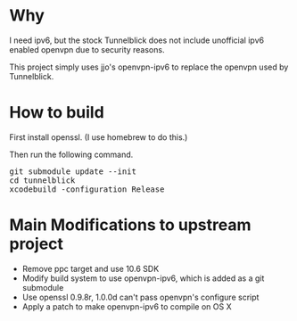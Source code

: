 Why
===

I need ipv6, but the stock Tunnelblick does not include unofficial ipv6 enabled
openvpn due to security reasons.

This project simply uses jjo's openvpn-ipv6 to replace the openvpn used by
Tunnelblick.

How to build
============

First install openssl. (I use homebrew to do this.)

Then run the following command.

<pre>
git submodule update --init
cd tunnelblick
xcodebuild -configuration Release
</pre>

Main Modifications to upstream project
======================================

- Remove ppc target and use 10.6 SDK
- Modify build system to use openvpn-ipv6, which is added as a git submodule
- Use openssl 0.9.8r, 1.0.0d can't pass openvpn's configure script
- Apply a patch to make openvpn-ipv6 to compile on OS X

